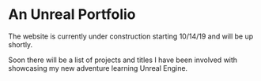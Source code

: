 # An Unreal Portfolio

The website is currently under construction starting 10/14/19 and will be up shortly.

Soon there will be a list of projects and titles I have been involved with showcasing my new adventure learning Unreal Engine.